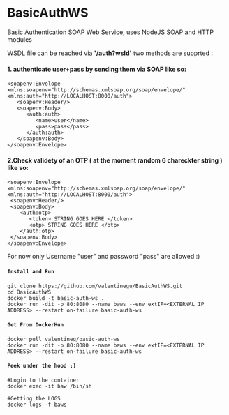 # BasicAuthWS
Basic Authentication SOAP Web Service, uses NodeJS SOAP and HTTP modules

WSDL file can be reached via <b>'/auth?wsld'</b>
two methods are supprted :

#### 1. authenticate user+pass by sending them via SOAP like so:
  ```
  <soapenv:Envelope xmlns:soapenv="http://schemas.xmlsoap.org/soap/envelope/" xmlns:auth="http://LOCALHOST:8000/auth">
     <soapenv:Header/>
     <soapenv:Body>
        <auth:auth>
           <name>user</name>
           <pass>pass</pass>
        </auth:auth>
     </soapenv:Body>
  </soapenv:Envelope>
  ```
 #### 2.Check validety of an OTP ( at the moment random 6 chareckter string ) like so:
 
  ```
  <soapenv:Envelope xmlns:soapenv="http://schemas.xmlsoap.org/soap/envelope/" xmlns:auth="http://LOCALHOST:8000/auth">
   <soapenv:Header/>
   <soapenv:Body>
      <auth:otp>
         <token> STRING GOES HERE </token>
         <otp> STRING GOES HERE </otp>
      </auth:otp>
   </soapenv:Body>
  </soapenv:Envelope>
  ```

For now only Username "user" and password "pass" are allowed :)


#### `Install and Run `
```shell
git clone https://github.com/valentinegu/BasicAuthWS.git
cd BasicAuthWS
docker build -t basic-auth-ws .
docker run -dit -p 80:8080 --name baws --env extIP=<EXTERNAL IP ADDRESS> --restart on-failure basic-auth-ws 
```

#### `Get From DockerHun`
```shell
docker pull valentineg/basic-auth-ws
docker run -dit -p 80:8080 --name baws --env extIP=<EXTERNAL IP ADDRESS> --restart on-failure basic-auth-ws
```

#### `Peek under the hood :)`
```shell
#Login to the container
docker exec -it baw /bin/sh

#Getting the LOGS
docker logs -f baws
```

